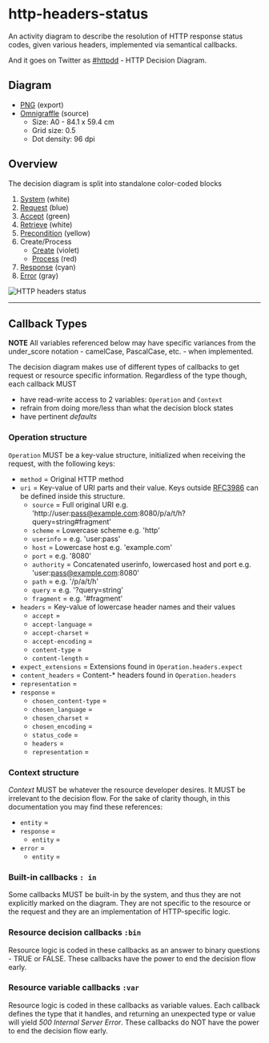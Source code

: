 # http-headers-status

An activity diagram to describe the resolution of HTTP response status codes, given various headers, implemented via semantical callbacks.

And it goes on Twitter as [#httpdd](https://twitter.com/search/realtime?q=httpdd) - HTTP Decision Diagram.

## Diagram

* [PNG](http-headers-status-v4.png) (export)
* [Omnigraffle](http-headers-status-v4.graffle) (source)
    * Size: A0 - 84.1 x 59.4 cm
    * Grid size: 0.5
    * Dot density: 96 dpi

## Overview

The decision diagram is split into standalone color-coded blocks

1. [System](README_system.md) (white)
1. [Request](README_request.md) (blue)
1. [Accept](README_accept.md) (green)
1. [Retrieve](README_retrieve.md) (white)
1. [Precondition](README_precondition.md) (yellow)
1. Create/Process
    * [Create](README_create.md) (violet)
    * [Process](README_process.md) (red)
1. [Response](README_response.md) (cyan)
1. [Error](README_error.md) (gray)

![HTTP headers status](https://rawgithub.com/andreineculau/http-headers-status/master/v4/http-headers-status-v4.png)


---

## Callback Types

**NOTE** All variables referenced below may have specific variances from the under_score notation - camelCase, PascalCase, etc. - when implemented.

The decision diagram makes use of different types of callbacks to get request or resource specific information. Regardless of the type though, each callback MUST

* have read-write access to 2 variables: `Operation` and `Context`
* refrain from doing more/less than what the decision block states
* have pertinent *defaults*

### Operation structure

`Operation` MUST be a key-value structure, initialized when receiving the request, with the following keys:

* `method` = Original HTTP method
* `uri` = Key-value of URI parts and their value. Keys outside [RFC3986](http://tools.ietf.org/html/rfc3986) can be defined inside this structure.
    * `source` = Full original URI e.g. 'http://user:pass@example.com:8080/p/a/t/h?query=string#fragment'
    * `scheme` = Lowercase scheme e.g. 'http'
    * `userinfo` = e.g. 'user:pass'
    * `host` = Lowercase host e.g. 'example.com'
    * `port` = e.g. '8080'
    * `authority` = Concatenated userinfo, lowercased host and port e.g. 'user:pass@example.com:8080'
    * `path` = e.g. '/p/a/t/h'
    * `query` = e.g. '?query=string'
    * `fragment` = e.g. '#fragment'
* `headers` = Key-value of lowercase header names and their values
    * `accept` =
    * `accept-language` =
    * `accept-charset` =
    * `accept-encoding` =
    * `content-type` =
    * `content-length` =
* `expect_extensions` = Extensions found in `Operation.headers.expect`
* `content_headers` = Content-* headers found in `Operation.headers`
* `representation` =
* `response` =
    * `chosen_content-type` =
    * `chosen_language` =
    * `chosen_charset` =
    * `chosen_encoding` =
    * `status_code` =
    * `headers` =
    * `representation` =

### Context structure

*Context* MUST be whatever the resource developer desires. It MUST be irrelevant to the decision flow. For the sake of clarity though, in this documentation you may find these references:

* `entity` =
* `response` =
    * `entity` =
* `error` =
    * `entity` =


### Built-in callbacks `: in`
Some callbacks MUST be built-in by the system, and thus they are not explicitly marked on the diagram. They are not specific to the resource or the request and they are an implementation of HTTP-specific logic.

### Resource decision callbacks `:bin`
Resource logic is coded in these callbacks as an answer to binary questions - TRUE or FALSE. These callbacks have the power to end the decision flow early.

### Resource variable callbacks `:var`
Resource logic is coded in these callbacks as variable values. Each callback defines the type that it handles, and returning an unexpected type or value will yield _500 Internal Server Error_. These callbacks do NOT have the power to end the decision flow early.
